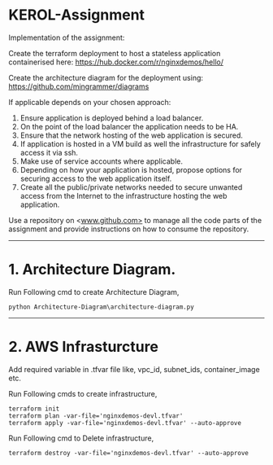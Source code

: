 # KEROL-Assignment

Implementation of the assignment:

Create the terraform deployment to host a stateless application containerised here:
<https://hub.docker.com/r/nginxdemos/hello/>

Create the architecture diagram for the deployment using:
<https://github.com/mingrammer/diagrams>

If applicable depends on your chosen approach:

1. Ensure application is deployed behind a load balancer.
2. On the point of the load balancer the application needs to be HA.
3. Ensure that the network hosting of the web application is secured.
4. If application is hosted in a VM build as well the infrastructure for safely access it via ssh.
5. Make use of service accounts where applicable.
6. Depending on how your application is hosted, propose options for securing access to the web application itself.
7. Create all the public/private networks needed to secure unwanted access from the Internet to the infrastructure hosting the web application.

Use a repository on <www.github.com> to manage all the code parts of the assignment and provide instructions on how to consume the repository.

--------------------------------------------------------------------

# 1. Architecture Diagram.

Run Following cmd to create Architecture Diagram,

```
python Architecture-Diagram\architecture-diagram.py
```

----------------------------------------------------------------------

# 2. AWS Infrasturcture

Add required variable in .tfvar file like, vpc_id, subnet_ids, container_image etc.

Run Following cmds to create infrastructure,

```
terraform init 
terraform plan -var-file='nginxdemos-devl.tfvar'
terraform apply -var-file='nginxdemos-devl.tfvar' --auto-approve
```


Run Following cmd to Delete infrastructure,

```
terraform destroy -var-file='nginxdemos-devl.tfvar' --auto-approve

```

